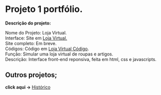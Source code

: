 # Projeto 1 portfólio.

**Descrição do projeto:**

Nome do Projeto: Loja Virtual.<br>
Interface: Site em  <a href='https://rodolfo-desenvolve.github.io/Loja_virtual/'>Loja Virtual.</a><br>
Site completo: Em breve.<br>
Códigos: Código em <a href='https://github.com/Rodolfo-desenvolve/Loja_virtual'>Loja Virtual Código</a>.<br>
Função: Simular uma loja virtual de roupas e artigos.<br>
Descrição: Interface front-end reponsiva, feita em html, css e javascripts.


<h2> Outros projetos;</h2>

 **click aqui ->** <a href='https://github.com/Rodolfo-desenvolve/python-desktop'>Histórico</a>
